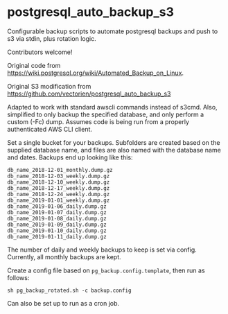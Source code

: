 postgresql_auto_backup_s3
=========================

Configurable backup scripts to automate postgresql backups and push to s3 via stdin, plus rotation logic.

Contributors welcome!

Original code from https://wiki.postgresql.org/wiki/Automated_Backup_on_Linux.

Original S3 modification from https://github.com/vectorien/postgresql_auto_backup_s3

Adapted to work with standard awscli commands instead of s3cmd. Also, simplified to only backup the specified database, and only perform a custom (-Fc) dump. Assumes code is being run from a properly authenticated AWS CLI client.

Set a single bucket for your backups. Subfolders are created based on the supplied database name, and files are also named with the database name and dates. Backups end up looking like this:

```
db_name_2018-12-01_monthly.dump.gz
db_name_2018-12-03_weekly.dump.gz
db_name_2018-12-10_weekly.dump.gz
db_name_2018-12-17_weekly.dump.gz
db_name_2018-12-24_weekly.dump.gz
db_name_2019-01-01_weekly.dump.gz
db_name_2019-01-06_daily.dump.gz
db_name_2019-01-07_daily.dump.gz
db_name_2019-01-08_daily.dump.gz
db_name_2019-01-09_daily.dump.gz
db_name_2019-01-10_daily.dump.gz
db_name_2019-01-11_daily.dump.gz
```

The number of daily and weekly backups to keep is set via config. Currently, all monthly backups are kept.

Create a config file based on `pg_backup.config.template`, then run as follows:

```
sh pg_backup_rotated.sh -c backup.config
```

Can also be set up to run as a cron job.
